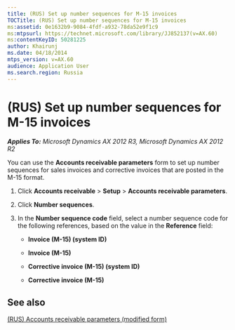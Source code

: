 ```yaml
---
title: (RUS) Set up number sequences for M-15 invoices
TOCTitle: (RUS) Set up number sequences for M-15 invoices
ms:assetid: 0e1632b9-9084-4fdf-a932-78da52e9f1c9
ms:mtpsurl: https://technet.microsoft.com/library/JJ852137(v=AX.60)
ms:contentKeyID: 50281225
author: Khairunj
ms.date: 04/18/2014
mtps_version: v=AX.60
audience: Application User
ms.search.region: Russia
---
```


# (RUS) Set up number sequences for M-15 invoices 


_**Applies To:** Microsoft Dynamics AX 2012 R3, Microsoft Dynamics AX 2012 R2_

You can use the **Accounts receivable parameters** form to set up number sequences for sales invoices and corrective invoices that are posted in the M-15 format.

1.  Click **Accounts receivable** \> **Setup** \> **Accounts receivable parameters**.

2.  Click **Number sequences**.

3.  In the **Number sequence code** field, select a number sequence code for the following references, based on the value in the **Reference** field:
    
      - **Invoice (M-15) (system ID)**
    
      - **Invoice (M-15)**
    
      - **Corrective invoice (M-15) (system ID)**
    
      - **Corrective invoice (M-15)**

## See also

[(RUS) Accounts receivable parameters (modified form)](https://technet.microsoft.com/library/jj733289\(v=ax.60\))

  


